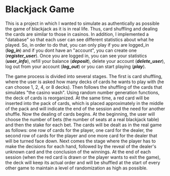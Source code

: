 # Blackjack Game

This is a project in which I wanted to simulate as authentically as possible the game of blackjack as it is in real life. Thus, card shuffling and dealing the cards are similar to those in casinos. In addition, I implemented a "database" so that each user can see different statistics about what he played. So, in order to do that, you can only play if you are logged_in (***log_in***) and if you dont have an "account", you can create one (***register_user***). Once you are logged in, you can see your statistics (***user_info***), refill your balance (***deposit***), delete your account (***delete_user***), log out from your account (***log_out***) or you can start playing (***play***). 

The game process is divided into several stages. The first is card shuffling, where the user is asked how many decks of cards he wants to play with (he can choose 1, 2, 4, or 8 decks). Then follows the shuffling of the cards that simulates "the casino wash". Using random number generation functions, the deck of cards is reorganized. At the same time, a red card will be inserted into the pack of cards, which is placed approximately in the middle of the pack and will indicate the end of the session and the need for another shuffle. Now the dealing of cards begins. At the beginning, the user will choose the number of bets (the number of seats at a real blackjack table) and then the stake for each bet. The cards will be dealt as in the real game as follows: one row of cards for the player, one card for the dealer, the second row of cards for the player and one more card for the dealer that will be turned face down. Next comes the stage where the player has to make the decisions for each hand, followed by the reveal of the dealer's unknown card and the conclusion of the winnings. At the end of each session (when the red card is drawn or the player wants to exit the game), the deck will keep its actual order and will be shuffled at the start of every other game to maintain a level of randomization as high as possible.

